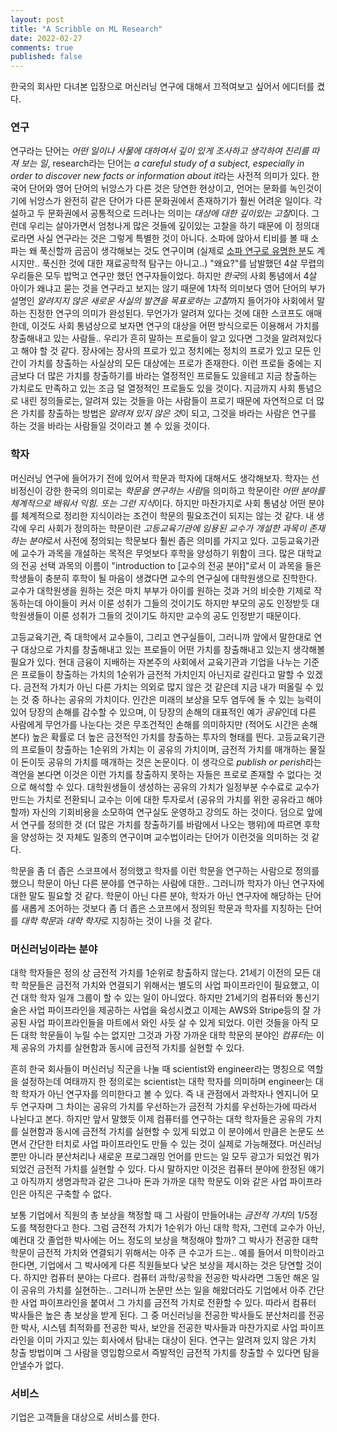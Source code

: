 ```yaml
---
layout: post
title: "A Scribble on ML Research"
date: 2022-02-27
comments: true
published: false
---
```


한국의 회사만 다녀본 입장으로 머신러닝 연구에 대해서 끄적여보고 싶어서 에디터를 켰다.

### 연구

연구라는 단어는 *어떤 일이나 사물에 대하여서 깊이 있게 조사하고 생각하여 진리를 따져 보는 일*, research라는 단어는 *a careful study of a subject, especially in order to discover new facts or information about it*라는 사전적 의미가 있다.
한국어 단어와 영어 단어의 뉘앙스가 다른 것은 당연한 현상이고, 언어는 문화를 녹인것이기에 뉘앙스가 완전히 같은 단어가 다른 문화권에서 존재하기가 훨씬 어려운 일이다.
각설하고 두 문화권에서 공통적으로 드러나는 의미는 *대상에 대한 깊이있는 고찰*이다.
그런데 우리는 살아가면서 엄청나게 많은 것들에 깊이있는 고찰을 하기 때문에 이 정의대로라면 사실 연구라는 것은 그렇게 특별한 것이 아니다.
소파에 앉아서 티비를 볼 때 소파는 왜 푹신할까 곰곰이 생각해보는 것도 연구이며 (실제로 [소파 연구로 유명한 분](https://jcpaik.github.io)도 계시지만.. 푹신한 것에 대한 재료공학적 탐구는 아니고..) "왜요?"를 남발했던 4살 무렵의 우리들은 모두 밥먹고 연구만 했던 연구자들이었다.
하지만 *한국*의 사회 통념에서 4살 아이가 왜냐고 묻는 것을 연구라고 보지는 않기 때문에 1차적 의미보다 영어 단어의 부가 설명인 *알려지지 않은 새로운 사실의 발견을 목표로하는 고찰*까지 들어가야 사회에서 말하는 진정한 연구의 의미가 완성된다.
무언가가 알려져 있다는 것에 대한 스코프도 애매한데, 이것도 사회 통념상으로 보자면 연구의 대상을 어떤 방식으로든 이용해서 가치를 창출해내고 있는 사람들.. 우리가 흔히 말하는 프로들이 알고 있다면 그것을 알려져있다고 해야 할 것 같다.
장사에는 장사의 프로가 있고 정치에는 정치의 프로가 있고 모든 인간이 가치를 창출하는 사실상의 모든 대상에는 프로가 존재한다.
이런 프로들 중에는 지금보다 더 많은 가치를 창출하기를 바라는 열정적인 프로들도 있을테고 지금 창출하는 가치로도 만족하고 있는 조금 덜 열정적인 프로들도 있을 것이다.
지금까지 사회 통념으로 내린 정의들로는, 알려져 있는 것들을 아는 사람들이 프로기 때문에 자연적으로 더 많은 가치를 창출하는 방법은 *알려져 있지 않은 것*이 되고, 그것을 바라는 사람은 연구를 하는 것을 바라는 사람들일 것이라고 볼 수 있을 것이다.

### 학자

머신러닝 연구에 들어가기 전에 있어서 학문과 학자에 대해서도 생각해보자.
학자는 선비정신이 강한 한국의 의미로는 *학문을 연구하는 사람*을 의미하고 학문이란 *어떤 분야를 체계적으로 배워서 익힘. 또는 그런 지식*이다.
하지만 마찬가지로 사회 통념상 어떤 분야를 체계적으로 정리한 지식이라는 조건이 학문의 필요조건이 되지는 않는 것 같다.
내 생각에 우리 사회가 정의하는 학문이란 *고등교육기관에 임용된 교수가 개설한 과목이 존재하는 분야*로서 사전에 정의되는 학문보다 훨씬 좁은 의미를 가지고 있다.
고등교육기관에 교수가 과목을 개설하는 목적은 무엇보다 후학을 양성하기 위함이 크다.
많은 대학교의 전공 선택 과목의 이름이 "introduction to [교수의 전공 분야]"로서 이 과목을 들은 학생들이 충분히 후학이 될 마음이 생겼다면 교수의 연구실에 대학원생으로 진학한다.
교수가 대학원생을 원하는 것은 마치 부부가 아이를 원하는 것과 거의 비슷한 기제로 작동하는데 아이들이 커서 이룬 성취가 그들의 것이기도 하지만 부모의 공도 인정받듯 대학원생들이 이룬 성취가 그들의 것이기도 하지만 교수의 공도 인정받기 때문이다.

고등교육기관, 즉 대학에서 교수들이, 그리고 연구실들이, 그러니까 앞에서 말한대로 연구 대상으로 가치를 창출해내고 있는 프로들이 어떤 가치를 창출해내고 있는지 생각해볼 필요가 있다.
현대 금융이 지배하는 자본주의 사회에서 교육기관과 기업을 나누는 기준은 프로들이 창출하는 가치의 1순위가 금전적 가치인지 아닌지로 갈린다고 말할 수 있겠다.
금전적 가치가 아닌 다른 가치는 의외로 많지 않은 것 같은데 지금 내가 떠올릴 수 있는 것 중 하나는 공유의 가치이다.
인간은 미래의 보상을 모두 염두에 둘 수 있는 능력이 있어 당장의 손해를 감수할 수 있으며, 이 당장의 손해의 대표적인 예가 *공유*인데 다른 사람에게 무언가를 나눈다는 것은 무조건적인 손해를 의미하지만 (적어도 시간은 손해본다) 높은 확률로 더 높은 금전적인 가치를 창출하는 투자의 형태를 띈다.
고등교육기관의 프로들이 창출하는 1순위의 가치는 이 공유의 가치이며, 금전적 가치를 매개하는 물질이 돈이듯 공유의 가치를 매개하는 것은 논문이다.
이 생각으로 *publish or perish*라는 격언을 본다면 이것은 이런 가치를 창출하지 못하는 자들은 프로로 존재할 수 없다는 것으로 해석할 수 있다.
대학원생들이 생성하는 공유의 가치가 일정부분 수수료로 교수가 만드는 가치로 전환되니 교수는 이에 대한 투자로서 (공유의 가치를 위한 공유라고 해야할까) 자신의 기회비용을 소모하여 연구실도 운영하고 강의도 하는 것이다.
덤으로 앞에서 연구를 정의한 것 (더 많은 가치를 창출하기를 바람에서 나오는 행위)에 따르면 후학을 양성하는 것 자체도 일종의 연구이며 교수법이라는 단어가 이런것을 의미하는 것 같다.

학문을 좀 더 좁은 스코프에서 정의했고 학자를 이런 학문을 연구하는 사람으로 정의를 했으니 학문이 아닌 다른 분야를 연구하는 사람에 대한.. 그러니까 학자가 아닌 연구자에 대한 말도 필요할 것 같다.
학문이 아닌 다른 분야, 학자가 아닌 연구자에 해당하는 단어를 새롭게 조어하는 것보다 좀 더 좁은 스코프에서 정의된 학문과 학자를 지칭하는 단어를 *대학 학문*과 *대학 학자*로 지칭하는 것이 나을 것 같다.

### 머신러닝이라는 분야

대학 학자들은 정의 상 금전적 가치를 1순위로 창출하지 않는다.
21세기 이전의 모든 대학 학문들은 금전적 가치와 연결되기 위해서는 별도의 사업 파이프라인이 필요했고, 이건 대학 학자 일개 그룹이 할 수 있는 일이 아니었다.
하지만 21세기의 컴퓨터와 통신기술은 사업 파이프라인을 제공하는 사업을 육성시켰고 이제는 AWS와 Stripe등의 잘 가공된 사업 파이프라인들을 마트에서 와인 사듯 살 수 있게 되었다.
이런 것들을 아직 모든 대학 학문들이 누릴 수는 없지만 그것과 가장 가까운 대학 학문의 분야인 *컴퓨터*는 이제 공유의 가치를 실현함과 동시에 금전적 가치를 실현할 수 있다.

흔히 한국 회사들이 머신러닝 직군을 나눌 때 scientist와 engineer라는 명칭으로 역할을 설정하는데 여태까지 한 정의로는 scientist는 대학 학자를 의미하며 engineer는 대학 학자가 아닌 연구자를 의미한다고 볼 수 있다.
즉 내 관점에서 과학자나 엔지니어 모두 연구자며 그 차이는 공유의 가치를 우선하는가 금전적 가치를 우선하는가에 따라서 나뉜다고 본다.
하지만 앞서 말했듯 이제 컴퓨터를 연구하는 대학 학자들은 공유의 가치를 실현함과 동시에 금전적 가치를 실현할 수 있게 되었고 이 분야에서 만큼은 논문도 쓰면서 간단한 터치로 사업 파이프라인도 만들 수 있는 것이 실제로 가능해졌다.
머신러닝 뿐만 아니라 분산처리나 새로운 프로그래밍 언어를 만드는 일 모두 광고가 되었건 뭐가 되었건 금전적 가치를 실현할 수 있다.
다시 말하지만 이것은 컴퓨터 분야에 한정된 얘기고 아직까지 생명과학과 같은 그나마 돈과 가까운 대학 학문도 이와 같은 사업 파이프라인은 아직은 구축할 수 없다.

보통 기업에서 직원의 총 보상을 책정할 때 그 사람이 만들어내는 *금전적 가치*의 1/5정도를 책정한다고 한다.
그럼 금전적 가치가 1순위가 아닌 대학 학자, 그런데 교수가 아닌, 예컨대 갓 졸업한 박사에는 어느 정도의 보상을 책정해야 할까?
그 박사가 전공한 대학 학문이 금전적 가치와 연결되기 위해서는 아주 큰 수고가 드는.. 예를 들어서 미학이라고 한다면, 기업에서 그 박사에게 다른 직원들보다 낮은 보상을 제시하는 것은 당연할 것이다.
하지만 컴퓨터 분야는 다르다.
컴퓨터 과학/공학을 전공한 박사라면 그동안 해온 일이 공유의 가치를 실현하는.. 그러니까 논문만 쓰는 일을 해왔더라도 기업에서 아주 간단한 사업 파이프라인을 붙여서 그 가치를 금전적 가치로 전환할 수 있다.
따라서 컴퓨터 박사들은 높은 총 보상을 받게 된다.
그 중 머신러닝을 전공한 박사들도 분산처리를 전공한 박사, 시스템 최적화를 전공한 박사, 보안을 전공한 박사들과 마찬가지로 사업 파이프라인을 이미 가지고 있는 회사에서 탐내는 대상이 된다.
연구는 알려져 있지 않은 가치 창출 방법이며 그 사람을 영입함으로서 즉발적인 금전적 가치를 창출할 수 있다면 탐을 안낼수가 없다.

### 서비스

기업은 고객들을 대상으로 서비스를 한다.
